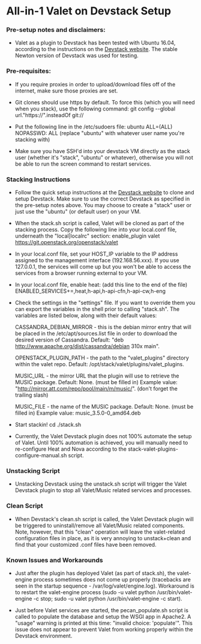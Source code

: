 # All-in-1 Valet on Devstack Setup

### Pre-setup notes and disclaimers:
* Valet as a plugin to Devstack has been tested with Ubuntu 16.04, according to the instructions on the [Devstack website](https://docs.openstack.org/developer/devstack/). The stable Newton version of Devstack was used for testing.

### Pre-requisites:
* If you require proxies in order to upload/download files off of the internet, make sure those proxies are set.

* Git clones should use https by default. To force this (which you will need when you stack), use the following command:
		git config --global url."https://".insteadOf git://

* Put the following line in the /etc/sudoers file:
		ubuntu ALL=(ALL) NOPASSWD: ALL
		   (replace "ubuntu" with whatever user name you're stacking with)

* Make sure you have SSH'd into your devstack VM directly as the stack user (whether it's "stack", "ubuntu" or whatever), otherwise you will not be able to run the screen command to restart services.

### Stacking Instructions

* Follow the quick setup instructions at the [Devstack website](https://docs.openstack.org/developer/devstack/) to clone and setup Devstack. Make sure to use the correct Devstack as specified in the pre-setup notes above. You may choose to create a "stack" user or just use the "ubuntu" (or default user) on your VM.

* When the stack.sh script is called, Valet will be cloned as part of the stacking process. Copy the following line into your local.conf file, underneath the "local|localrc" section:
	enable_plugin valet https://git.openstack.org/openstack/valet

* In your local.conf file, set your HOST_IP variable to the IP address assigned to the management interface (192.168.56.xxx). If you use 127.0.0.1, the services will come up but you won't be able to access the services from a browser running external to your VM.

* In your local.conf file, enable heat: (add this line to the end of the file)
	ENABLED_SERVICES+=,heat,h-api,h-api-cfn,h-api-cw,h-eng

* Check the settings in the "settings" file. If you want to override them you can export the variables in the shell prior to calling "stack.sh".  The variables are listed below, along with their default values:

	CASSANDRA_DEBIAN_MIRROR - this is the debian mirror entry that will be placed in the /etc/apt/sources.list file in order to download the desired version of Cassandra. Default: "deb http://www.apache.org/dist/cassandra/debian 310x main".

	OPENSTACK_PLUGIN_PATH - the path to the "valet_plugins" directory within the valet repo. Default: /opt/stack/valet/plugins/valet_plugins.

	MUSIC_URL - the mirror URL that the plugin will use to retrieve the MUSIC package. Default: None. (must be filled in) Example value: "http://mirror.att.com/repo/pool/main/m/music/". (don't forget the trailing slash)

	MUSIC_FILE - the name of the MUSIC package. Default: None. (must be filled in) Example value: music_3.5.0-0_amd64.deb

* Start stackin!
	cd <devstack-repo>
	./stack.sh

* Currently, the Valet Devstack plugin does not 100% automate the setup of Valet. Until 100% automation is achieved, you will manually need to re-configure Heat and Nova according to the stack-valet-plugins-configure-manual.sh script.

### Unstacking Script

* Unstacking Devstack using the unstack.sh script will trigger the Valet Devstack plugin to stop all Valet/Music related services and processes.

### Clean Script

* When Devstack's clean.sh script is called, the Valet Devstack plugin will be triggered to uninstall/remove all Valet/Music related components. Note, however, that this "clean" operation will leave the valet-related configuration files in place, as it is very annoying to unstack+clean and find that your customized .conf files have been removed.

### Known Issues and Workarounds
* Just after the plugin has deployed Valet (as part of stack.sh), the valet-engine process sometimes does not come up properly (tracebacks are seen in the startup sequence - /var/log/valet/engine.log). Workaround is to restart the valet-engine process (sudo -u valet python /usr/bin/valet-engine -c stop; sudo -u valet python /usr/bin/valet-engine -c start).

* Just before Valet services are started, the pecan_populate.sh script is called to populate the database and setup the WSGI app in Apache2. A "usage" warning is printed at this time: "invalid choice: 'populate'". This issue does not appear to prevent Valet from working properly within the Devstack environment.
